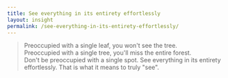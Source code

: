 ```yaml
---
title: See everything in its entirety effortlessly
layout: insight
permalink: /see-everything-in-its-entirety-effortlessly/
---
```


> Preoccupied with a single leaf, you won't see the tree.  
> Preoccupied with a single tree, you'll miss the entire forest.  
> Don't be preoccupied with a single spot. See everything in its entirety effortlessly. That is what it means to truly "see".
